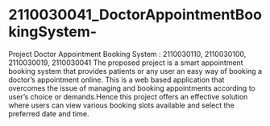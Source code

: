 # 2110030041_DoctorAppointmentBookingSystem-
Project Doctor Appointment Booking System : 2110030110, 2110030100, 2110030019, 2110030041 The proposed project is a smart appointment booking system that provides patients or any user an easy way of booking a doctor’s appointment online. This is a web based application that overcomes the issue of managing and booking appointments according to user’s choice or demands.Hence this project offers an effective solution where users can view various booking slots available and select the preferred date and time.
